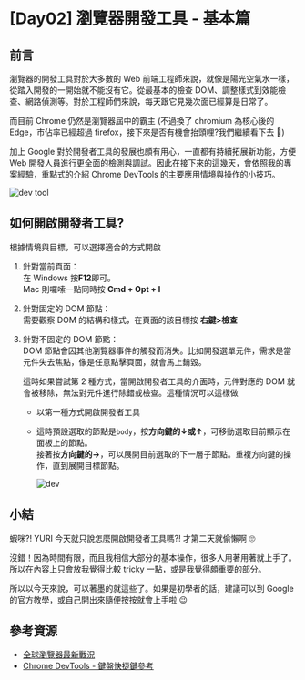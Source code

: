 # [Day02] 瀏覽器開發工具 - 基本篇

## 前言

瀏覽器的開發工具對於大多數的 Web 前端工程師來說，就像是陽光空氣水一樣，從踏入開發的一開始就不能沒有它。從最基本的檢查 DOM、調整樣式到效能檢查、網路偵測等。對於工程師們來說，每天跟它見幾次面已經算是日常了。

而目前 Chrome 仍然是瀏覽器屆中的霸主 (不過換了 chromium 為核心後的 Edge，市佔率已經超過 firefox，接下來是否有機會抬頭哩?我們繼續看下去 🧐)

加上 Google 對於開發者工具的發展也頗有用心，一直都有持續拓展新功能，方便 Web 開發人員進行更全面的檢測與調試。因此在接下來的這幾天，會依照我的專案經驗，重點式的介紹 Chrome DevTools 的主要應用情境與操作的小技巧。

![dev tool](https://developers.google.com/web/tools/chrome-devtools/javascript/imgs/open-settings.png?hl=zh-tw)

## 如何開啟開發者工具?

根據情境與目標，可以選擇適合的方式開啟

1. 針對當前頁面：  
   在 Windows 按**F12**即可。  
   Mac 則囉嗦一點同時按 **Cmd + Opt + I**
2. 針對固定的 DOM 節點：  
   需要觀察 DOM 的結構和樣式，在頁面的該目標按 **右鍵>檢查**
3. 針對不固定的 DOM 節點：  
   DOM 節點會因其他瀏覽器事件的觸發而消失。比如開發選單元件，需求是當元件失去焦點，像是任意點擊頁面，就會馬上銷毀。

   這時如果嘗試第 2 種方式，當開啟開發者工具的介面時，元件對應的 DOM 就會被移除，無法對元件進行除錯或檢查。這種情況可以這樣做

   - 以第一種方式開啟開發者工具
   - 這時預設選取的節點是`body`，按**方向鍵的&#8595;或&#8593;**，可移動選取目前顯示在面板上的節點。  
     接著按**方向鍵的&#8594;**，可以展開目前選取的下一層子節點。重複方向鍵的操作，直到展開目標節點。

     ![dev](https://i.imgur.com/puPlJ44.png)

## 小結

蝦咪?! YURI 今天就只說怎麼開啟開發者工具嗎?! 才第二天就偷懶啊 🙄

沒錯！因為時間有限，而且我相信大部分的基本操作，很多人用著用著就上手了。所以在內容上只會放我覺得比較 tricky 一點，或是我覺得頗重要的部分。

所以以今天來說，可以著墨的就這些了。如果是初學者的話，建議可以到 Google 的官方教學，或自己開出來隨便按按就會上手啦 😉

## 參考資源

- [全球瀏覽器最新戰況](http://technews.tw/2020/05/08/the-best-web-browsers-for-android-in-2020/)
- [Chrome DevTools - 鍵盤快捷鍵參考](https://developers.google.com/web/tools/chrome-devtools/shortcuts?hl=zh-tw)
